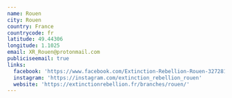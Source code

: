 ```yaml
---
name: Rouen
city: Rouen
country: France
countrycode: fr
latitude: 49.44306
longitude: 1.1025
email: XR_Rouen@protonmail.com
publiciseemail: true
links:
  facebook: 'https://www.facebook.com/Extinction-Rebellion-Rouen-327281824622308/'
  instagram: 'https://instagram.com/extinction_rebellion_rouen'
  website: 'https://extinctionrebellion.fr/branches/rouen/'
---
```


